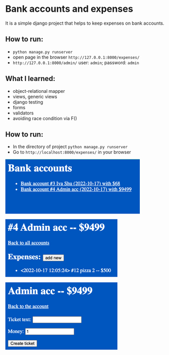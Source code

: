 # Bank accounts and expenses
It is a simple django project that helps to keep expenses on bank accounts.

## How to run:
- `python manage.py runserver`
- open page in the browser `http://127.0.0.1:8000/expenses/`
- `http://127.0.0.1:8000/admin/` user: `admin`; password: `admin`


## What I learned:
- object-relational mapper
- views, generic views
- django testing
- forms
- validators
- avoiding race condition via F()

## How to run:
- In the directory of project ```python manage.py runserver```
- Go to ```http://localhost:8000/expenses/``` in your browser

![preview](preview1.png)

![preview](preview2.png)

![preview](preview3.png)
